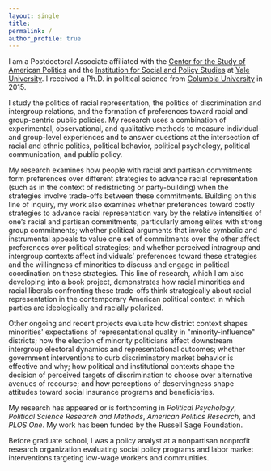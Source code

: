 ```yaml
---
layout: single
title:
permalink: /
author_profile: true
---
```


I am a Postdoctoral Associate affiliated with the [Center for the Study of American Politics](http://csap.yale.edu/) and the [Institution for Social and Policy Studies](http://isps.yale.edu/) at [Yale University](http://www.yale.edu/). I received a Ph.D. in political science from [Columbia University](http://polisci.columbia.edu/) in 2015. 

I study the politics of racial representation, the politics of discrimination and intergroup relations, and the formation of preferences toward racial and group-centric public policies. My research uses a combination of experimental, observational, and qualitative methods to measure individual- and group-level experiences and to answer questions at the intersection of racial and ethnic politics, political behavior, political psychology, political communication, and public policy.

My research examines how people with racial and partisan commitments form preferences over different strategies to advance racial representation (such as in the context of redistricting or party-building) when the strategies involve trade-offs between these commitments.  Building on this line of inquiry, my work also examines whether preferences toward costly strategies to advance racial representation vary by the relative intensities of one’s racial and partisan commitments, particularly among elites with strong group commitments; whether political arguments that invoke symbolic and instrumental appeals to value one set of commitments over the other affect preferences over political strategies; and whether perceived intragroup and intergroup contexts affect individuals’ preferences toward these strategies and the willingness of minorities to discuss and engage in political coordination on these strategies. This line of research, which I am also developing into a book project, demonstrates how racial minorities and racial liberals confronting these trade-offs think strategically about racial representation in the contemporary American political context in which parties are ideologically and racially polarized.

Other ongoing and recent projects evaluate how district context shapes minorities' expectations of representational quality in "minority-influence" districts; how the election of minority politicians affect downstream intergroup electoral dynamics and representational outcomes; whether government interventions to curb discriminatory market behavior is effective and why; how political and institutional contexts shape the decision of perceived targets of discrimination to choose over alternative avenues of recourse; and how perceptions of deservingness shape attitudes toward social insurance programs and beneficiaries. 

My research has appeared or is forthcoming in _Political Psychology_, _Political Science Research and Methods_, _American Politics Research_, and _PLOS One_. My work has been funded by the Russell Sage Foundation.

Before graduate school, I was a policy analyst at a nonpartisan nonprofit research organization evaluating social policy programs and labor market interventions targeting low-wage workers and communities.

